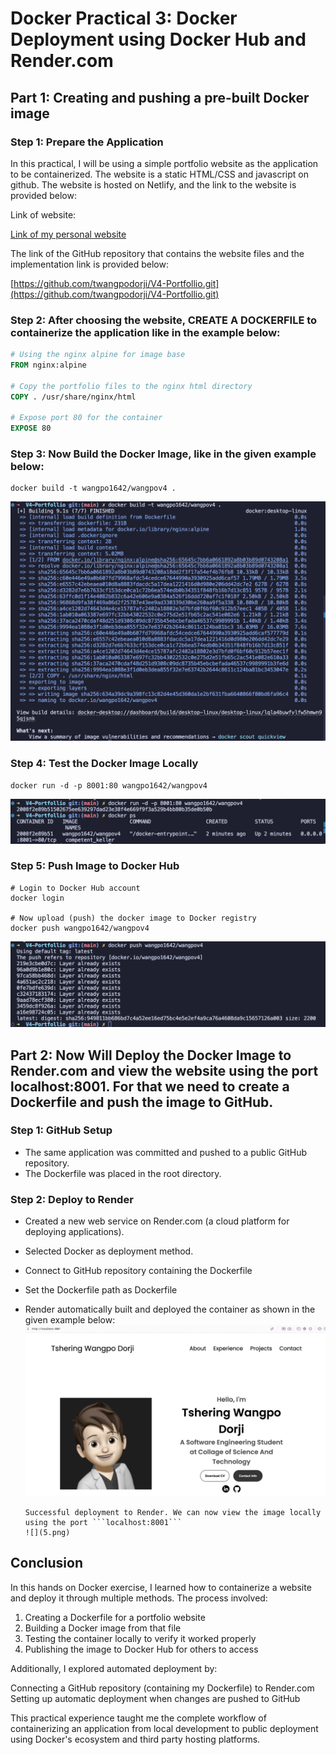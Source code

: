 # Docker Practical 3: Docker Deployment using Docker Hub and Render.com

## Part 1: Creating and pushing a pre-built Docker image

### Step 1: Prepare the Application

In this practical, I will be using a simple portfolio website as the application to be containerized. The website is a static HTML/CSS and javascript on github. The website is hosted on Netlify, and the link to the website is provided below:

Link of website:

[Link of my personal website](https://wangpov4.netlify.app/)

The link of the GitHub repository that contains the website files and the implementation link is provided below:

[https://github.com/twangpodorji/V4-Portfollio.git](https://github.com/twangpodorji/V4-Portfollio.git)

### Step 2: After choosing the website, **CREATE A DOCKERFILE** to containerize the application like in the example below:

```Dockerfile
# Using the nginx alpine for image base
FROM nginx:alpine

# Copy the portfolio files to the nginx html directory
COPY . /usr/share/nginx/html

# Expose port 80 for the container
EXPOSE 80
```

### Step 3: Now Build the Docker Image, like in the given example below:

```
docker build -t wangpo1642/wangpov4 .
```

![alt text](images/build_image.png)

### Step 4: Test the Docker Image Locally

```
docker run -d -p 8001:80 wangpo1642/wangpov4
```

![alt text](<images/docker run image .png>)

### Step 5: Push Image to Docker Hub

```Docker file
# Login to Docker Hub account
docker login

# Now upload (push) the docker image to Docker registry
docker push wangpo1642/wangpov4
```

![alt text](<images/docker push iamge .png>)

## Part 2: Now Will Deploy the Docker Image to Render.com and view the website using the port localhost:8001. For that we need to create a Dockerfile and push the image to GitHub.

### Step 1: GitHub Setup

- The same application was committed and pushed to a public GitHub repository.
- The Dockerfile was placed in the root directory.

### Step 2: Deploy to Render

- Created a new web service on Render.com (a cloud platform for deploying applications).

- Selected Docker as deployment method.

- Connect to GitHub repository containing the Dockerfile

- Set the Dockerfile path as Dockerfile

- Render automatically built and deployed the container as shown in the given example below:
  ![alt text](images/outcome.png)

      Successful deployment to Render. We can now view the image locally using the port ```localhost:8001```
      ![](5.png)

## Conclusion

In this hands on Docker exercise, I learned how to containerize a website and deploy it through multiple methods. The process involved:

1. Creating a Dockerfile for a portfolio website
2. Building a Docker image from that file
3. Testing the container locally to verify it worked properly
4. Publishing the image to Docker Hub for others to access

Additionally, I explored automated deployment by:

Connecting a GitHub repository (containing my Dockerfile) to Render.com
Setting up automatic deployment when changes are pushed to GitHub

This practical experience taught me the complete workflow of containerizing an application from local development to public deployment using Docker's ecosystem and third party hosting platforms.

